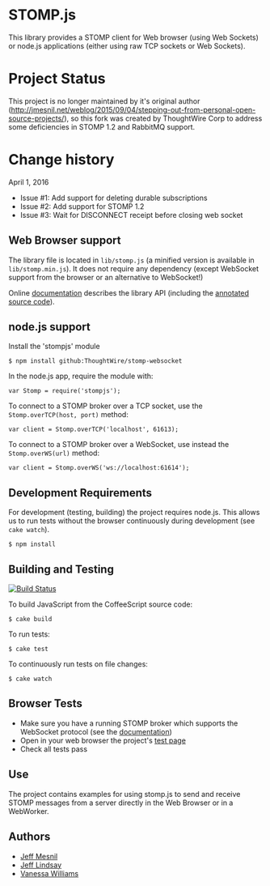 # STOMP.js

This library provides a STOMP client for Web browser (using Web Sockets) or node.js applications (either using raw TCP sockets or Web Sockets).

# Project Status

This project is no longer maintained by it's original author (http://jmesnil.net/weblog/2015/09/04/stepping-out-from-personal-open-source-projects/), so
this fork was created by ThoughtWire Corp to address some deficiencies in STOMP 1.2 and RabbitMQ support.

# Change history

April 1, 2016
* Issue #1: Add support for deleting durable subscriptions
* Issue #2: Add support for STOMP 1.2
* Issue #3: Wait for DISCONNECT receipt before closing web socket

## Web Browser support

The library file is located in `lib/stomp.js` (a minified version is available in `lib/stomp.min.js`).
It does not require any dependency (except WebSocket support from the browser or an alternative to WebSocket!)

Online [documentation][doc] describes the library API (including the [annotated source code][annotated]).

## node.js support

Install the 'stompjs' module

    $ npm install github:ThoughtWire/stomp-websocket

In the node.js app, require the module with:

    var Stomp = require('stompjs');

To connect to a STOMP broker over a TCP socket, use the `Stomp.overTCP(host, port)` method:

    var client = Stomp.overTCP('localhost', 61613);

To connect to a STOMP broker over a WebSocket, use instead the `Stomp.overWS(url)` method:

    var client = Stomp.overWS('ws://localhost:61614');

## Development Requirements

For development (testing, building) the project requires node.js. This allows us to run tests without the browser continuously during development (see `cake watch`).

    $ npm install

## Building and Testing

[![Build Status](https://secure.travis-ci.org/jmesnil/stomp-websocket.png)](http://travis-ci.org/jmesnil/stomp-websocket)

To build JavaScript from the CoffeeScript source code:

    $ cake build

To run tests:

    $ cake test

To continuously run tests on file changes:

    $ cake watch


## Browser Tests

* Make sure you have a running STOMP broker which supports the WebSocket protocol
 (see the [documentation][doc])
* Open in your web browser the project's [test page](browsertests/index.html)
* Check all tests pass

## Use

The project contains examples for using stomp.js
to send and receive STOMP messages from a server directly in the Web Browser or in a WebWorker.

## Authors

 * [Jeff Mesnil](http://jmesnil.net/)
 * [Jeff Lindsay](http://github.com/progrium)
 * [Vanessa Williams](http://github.com/fridgebuzz)

[doc]: http://jmesnil.net/stomp-websocket/doc/
[annotated]: http://jmesnil.net/stomp-websocket/doc/stomp.html
